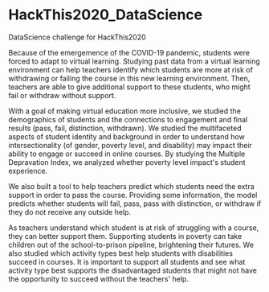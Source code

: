 # HackThis2020_DataScience
DataScience challenge for HackThis2020

Because of the emergemence of the COVID-19 pandemic, students were forced to adapt to virtual learning. Studying past data from a virtual learning environment can help teachers identify which students are more at risk of withdrawing or failing the course in this new learning environment. Then, teachers are able to give additional support to these students, who might fail or withdraw without support.

With a goal of making virtual education more inclusive, we studied the demographics of students and the connections to engagement and final results (pass, fail, distinction, withdrawn). We studied the multifaceted aspects of student identity and background in order to understand how intersectionality (of gender, poverty level, and disability) may impact their ability to engage or succeed in online courses. By studying the Multiple Depravation Index, we analyzed whether poverty level impact's student experience.

We also built a tool to help teachers predict which students need the extra support in order to pass the course. Providing some information, the model predicts whether students will fail, pass, pass with distinction, or withdraw if they do not receive any outside help.

As teachers understand which student is at risk of struggling with a course, they can better support them. Supporting students in poverty can take children out of the school-to-prison pipeline, brightening their futures. We also studied which activity types best help students with disabilities succeed in courses. It is important to support all students and see what activity type best supports the disadvantaged students that might not have the opportunity to succeed without the teachers' help.
